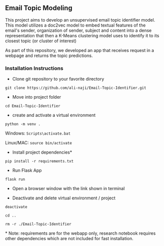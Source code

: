 ## Email Topic Modeling

This project aims to develop an unsupervised email topic identifier model. This model utilizes a doc2vec model to embed textual features of the email's sender, organization of sender, subject and content into a dense representation that then a K-Means clustering model uses to identify it to its closest topic (or cluster of interest)

As part of this repository, we developed an app that receives request in a webpage and returns the topic predictions.

### Installation Instructions

- Clone git repository to your favorite directory

`git clone https://github.com/ali-naji/Email-Topic-Identifier.git`

- Move into project folder

`cd Email-Topic-Identifier`

- create and activate a virtual environment

`python -m venv .`

Windows: `Scripts\activate.bat`

Linux/MAC: `source bin/activate`

- Install project dependencies\*

`pip install -r requirements.txt`

- Run Flask App

`flask run`

- Open a browser window with the link shown in terminal

- Deactivate and delete virtual environment / project

`deactivate`

`cd ..`

`rm -r ./Email-Topic-Identifier`

\* Note: requirements are for the webapp only, research notebook requires other dependencies which are not included for fast installation.
